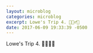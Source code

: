 ```yaml
---
layout: microblog
categories: microblog
excerpt: Lowe's Trip 4. 🤦🏻‍♂️😭
date: 2017-06-09 19:33:39 -0500
---
```


Lowe's Trip 4. 🤦🏻‍♂️😭